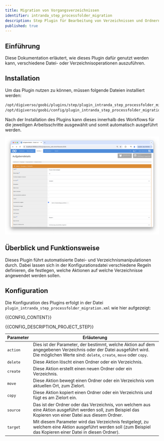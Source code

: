 ```yaml
---
title: Migration von Vorgangsverzeichnissen
identifier: intranda_step_processfolder_migration
description: Step Plugin für Bearbeitung von Verzeichnissen und Ordnern
published: true
---
```


## Einführung
Diese Dokumentation erläutert, wie dieses Plugin dafür genutzt werden kann, verschiedene Datei- oder Verzeichnisoperationen auszuführen.

## Installation
Um das Plugin nutzen zu können, müssen folgende Dateien installiert werden:

```bash
/opt/digiverso/goobi/plugins/step/plugin_intranda_step_processfolder_migration.jar
/opt/digiverso/goobi/config/plugin_intranda_step_processfolder_migration.xml
```

Nach der Installation des Plugins kann dieses innerhalb des Workflows für die jeweiligen Arbeitsschritte ausgewählt und somit automatisch ausgeführt werden.

![Konfiguration des Arbeitsschritts für die Nutzung des Plugins](screen1_de.png)


## Überblick und Funktionsweise
Dieses Plugin führt automatisierte Datei- und Verzeichnismanipulationen durch. Dabei lassen sich in der Konfigurationsdatei verschiedene Regeln definieren, die festlegen, welche Aktionen auf welche Verzeichnisse angewendet werden sollen.

## Konfiguration
Die Konfiguration des Plugins erfolgt in der Datei `plugin_intranda_step_processfolder_migration.xml` wie hier aufgezeigt:

{{CONFIG_CONTENT}}

{{CONFIG_DESCRIPTION_PROJECT_STEP}}

Parameter               | Erläuterung
------------------------|------------------------------------
`action`                | Dies ist der Parameter, der bestimmt, welche Aktion auf dem angegebenen Verzeichnis oder der Datei ausgeführt wird. Die möglichen Werte sind: `delete`, `create`, `move` oder `copy`.|
`delete`                | Diese Aktion löscht einen Ordner oder ein Verzeichnis. |
`create`                | Diese Aktion erstellt einen neuen Ordner oder ein Verzeichnis. |
`move`                  | Diese Aktion bewegt einen Ordner oder ein Verzeichnis vom aktuellen Ort, zum Zielort. |
`copy`                  | Diese Aktion kopiert einen Ordner oder ein Verzeichnis und fügt es am Zielort ein. |
`source`                | Das ist der Ordner oder das Verzeichnis, von welchem aus eine Aktion ausgeführt werden soll, zum Beispiel das Kopieren von einer Datei aus diesem Ordner.|
`target`                | Mit diesem Parameter wird das Verzeichnis festgelegt, zu welchem eine Aktion ausgeführt werden soll (zum Beispiel das Kopieren einer Datei in diesen Ordner).|
